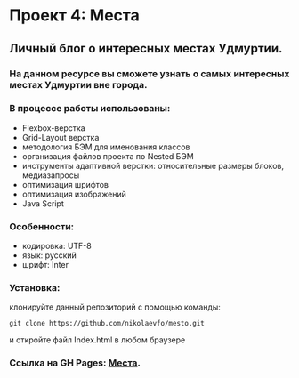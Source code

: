 # Проект 4: Места

## Личный блог о интересных местах Удмуртии.
### На данном ресурсе вы сможете узнать о самых интересных местах Удмуртии вне города.

### В процессе работы использованы: 
* Flexbox-верстка
* Grid-Layout верстка
* методология БЭМ для именования классов
* организация файлов проекта по Nested БЭМ
* инструменты адаптивной верстки: относительные размеры блоков, медиазапросы
* оптимизация шрифтов
* оптимизация изображений
* Java Script

### Особенности:
* кодировка: UTF-8
* язык: русский
* шрифт: Inter

### Установка:
клонируйте данный репозиторий с помощью команды:
```
git clone https://github.com/nikolaevfo/mesto.git
```
и откройте файл Index.html в любом браузере

### Ссылка на GH Pages: [Места](https://nikolaevfo.github.io/mesto/index.html).
